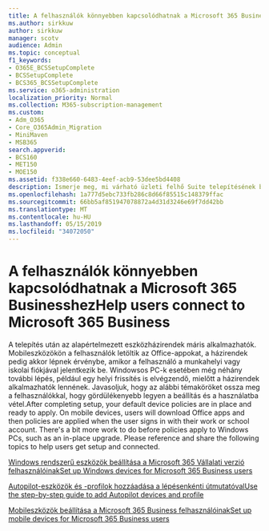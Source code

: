 ```yaml
---
title: A felhasználók könnyebben kapcsolódhatnak a Microsoft 365 Businesshez
ms.author: sirkkuw
author: sirkkuw
manager: scotv
audience: Admin
ms.topic: conceptual
f1_keywords:
- O365E_BCSSetupComplete
- BCSSetupComplete
- BCS365_BCSSetupComplete
ms.service: o365-administration
localization_priority: Normal
ms.collection: M365-subscription-management
ms.custom:
- Adm_O365
- Core_O365Admin_Migration
- MiniMaven
- MSB365
search.appverid:
- BCS160
- MET150
- MOE150
ms.assetid: f338e660-6483-4eef-acb9-53dee5bd4408
description: Ismerje meg, mi várható üzleti felhő Suite telepítésének befejezése után.
ms.openlocfilehash: 1a777d5ebc733fb286c8d66f85515c148379ffac
ms.sourcegitcommit: 66bb5af851947078872a4d31d3246e69f7dd42bb
ms.translationtype: MT
ms.contentlocale: hu-HU
ms.lasthandoff: 05/15/2019
ms.locfileid: "34072050"
---
```

# <a name="help-users-connect-to-microsoft-365-business"></a><span data-ttu-id="a29e4-103">A felhasználók könnyebben kapcsolódhatnak a Microsoft 365 Businesshez</span><span class="sxs-lookup"><span data-stu-id="a29e4-103">Help users connect to Microsoft 365 Business</span></span>

<span data-ttu-id="a29e4-p101">A telepítés után az alapértelmezett eszközházirendek máris alkalmazhatók. Mobileszközökön a felhasználók letöltik az Office-appokat, a házirendek pedig akkor lépnek érvénybe, amikor a felhasználó a munkahelyi vagy iskolai fiókjával jelentkezik be. Windowsos PC-k esetében még néhány további lépés, például egy helyi frissítés is elvégzendő, mielőtt a házirendek alkalmazhatók lennének. Javasoljuk, hogy az alábbi témaköröket ossza meg a felhasználókkal, hogy gördülékenyebb legyen a beállítás és a használatba vétel.</span><span class="sxs-lookup"><span data-stu-id="a29e4-p101">After completing setup, your default device policies are in place and ready to apply. On mobile devices, users will download Office apps and then policies are applied when the user signs in with their work or school account. There's a bit more work to do before policies apply to Windows PCs, such as an in-place upgrade. Please reference and share the following topics to help users get setup and connected.</span></span>
  
[<span data-ttu-id="a29e4-108">Windows rendszerű eszközök beállítása a Microsoft 365 Vállalati verzió felhasználóinak</span><span class="sxs-lookup"><span data-stu-id="a29e4-108">Set up Windows devices for Microsoft 365 Business users</span></span>](set-up-windows-devices.md)
  
[<span data-ttu-id="a29e4-109">Autopilot-eszközök és -profilok hozzáadása a lépésenkénti útmutatóval</span><span class="sxs-lookup"><span data-stu-id="a29e4-109">Use the step-by-step guide to add Autopilot devices and profile</span></span>](add-autopilot-devices-and-profile.md)
  
[<span data-ttu-id="a29e4-110">Mobileszközök beállítása a Microsoft 365 Business felhasználóinak</span><span class="sxs-lookup"><span data-stu-id="a29e4-110">Set up mobile devices for Microsoft 365 Business users</span></span>](set-up-mobile-devices.md)
  

